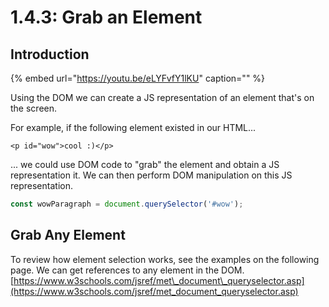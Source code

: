 # 1.4.3: Grab an Element

## Introduction

{% embed url="https://youtu.be/eLYFvfY1lKU" caption="" %}

Using the DOM we can create a JS representation of an element that's on the screen.

For example, if the following element existed in our HTML...

```markup
<p id="wow">cool :)</p>
```

... we could use DOM code to "grab" the element and obtain a JS representation it. We can then perform DOM manipulation on this JS representation.

```javascript
const wowParagraph = document.querySelector('#wow');
```

## Grab Any Element

To review how element selection works, see the examples on the following page. We can get references to any element in the DOM. [https://www.w3schools.com/jsref/met\_document\_queryselector.asp](https://www.w3schools.com/jsref/met_document_queryselector.asp)

